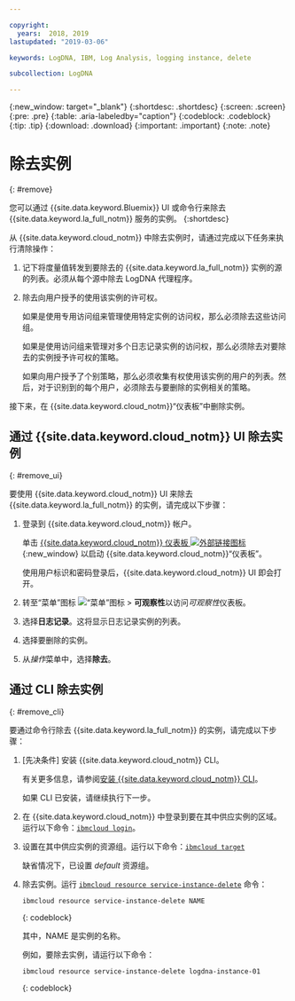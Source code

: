 ```yaml
---

copyright:
  years:  2018, 2019
lastupdated: "2019-03-06"

keywords: LogDNA, IBM, Log Analysis, logging instance, delete

subcollection: LogDNA

---
```


{:new_window: target="_blank"}
{:shortdesc: .shortdesc}
{:screen: .screen}
{:pre: .pre}
{:table: .aria-labeledby="caption"}
{:codeblock: .codeblock}
{:tip: .tip}
{:download: .download}
{:important: .important}
{:note: .note}

# 除去实例
{: #remove}

您可以通过 {{site.data.keyword.Bluemix}} UI 或命令行来除去 {{site.data.keyword.la_full_notm}} 服务的实例。
{:shortdesc}

从 {{site.data.keyword.cloud_notm}} 中除去实例时，请通过完成以下任务来执行清除操作：

1. 记下将度量值转发到要除去的 {{site.data.keyword.la_full_notm}} 实例的源的列表。必须从每个源中除去 LogDNA 代理程序。
2. 除去向用户授予的使用该实例的许可权。 

    如果是使用专用访问组来管理使用特定实例的访问权，那么必须除去这些访问组。

    如果是使用访问组来管理对多个日志记录实例的访问权，那么必须除去对要除去的实例授予许可权的策略。
    
    如果向用户授予了个别策略，那么必须收集有权使用该实例的用户的列表。然后，对于识别到的每个用户，必须除去与要删除的实例相关的策略。


接下来，在 {{site.data.keyword.cloud_notm}}“仪表板”中删除实例。


## 通过 {{site.data.keyword.cloud_notm}} UI 除去实例
{: #remove_ui}

要使用 {{site.data.keyword.cloud_notm}} UI 来除去 {{site.data.keyword.la_full_notm}} 的实例，请完成以下步骤：

1. 登录到 {{site.data.keyword.cloud_notm}} 帐户。

    单击 [{{site.data.keyword.cloud_notm}} 仪表板 ![外部链接图标](../../icons/launch-glyph.svg "外部链接图标")](https://cloud.ibm.com/login){:new_window} 以启动 {{site.data.keyword.cloud_notm}}“仪表板”。

	使用用户标识和密码登录后，{{site.data.keyword.cloud_notm}} UI 即会打开。

2. 转至“菜单”图标 ![“菜单”图标](../../icons/icon_hamburger.svg) &gt; **可观察性**以访问*可观察性*仪表板。

3. 选择**日志记录**。这将显示日志记录实例的列表。

4. 选择要删除的实例。

5. 从*操作*菜单中，选择**除去**。


## 通过 CLI 除去实例
{: #remove_cli}

要通过命令行除去 {{site.data.keyword.la_full_notm}} 的实例，请完成以下步骤：

1. [先决条件] 安装 {{site.data.keyword.cloud_notm}} CLI。

   有关更多信息，请参阅[安装 {{site.data.keyword.cloud_notm}} CLI](/docs/cli?topic=cloud-cli-ibmcloud-cli#ibmcloud-cli)。

   如果 CLI 已安装，请继续执行下一步。

2. 在 {{site.data.keyword.cloud_notm}} 中登录到要在其中供应实例的区域。运行以下命令：[`ibmcloud login`](/docs/cli/reference/ibmcloud?topic=cloud-cli-ibmcloud_cli#ibmcloud_login)。

3. 设置在其中供应实例的资源组。运行以下命令：[`ibmcloud target`](/docs/cli/reference/ibmcloud?topic=cloud-cli-ibmcloud_cli#ibmcloud_target)

    缺省情况下，已设置 *default* 资源组。

4. 除去实例。运行 [`ibmcloud resource service-instance-delete`](/docs/cli/reference/ibmcloud?topic=cloud-cli-ibmcloud_commands_resource#ibmcloud_resource_service_instance_delete) 命令：

    ```
    ibmcloud resource service-instance-delete NAME 
    ```
    {: codeblock}

    其中，NAME 是实例的名称。

    例如，要除去实例，请运行以下命令：

    ```
    ibmcloud resource service-instance-delete logdna-instance-01
    ```
    {: codeblock}




